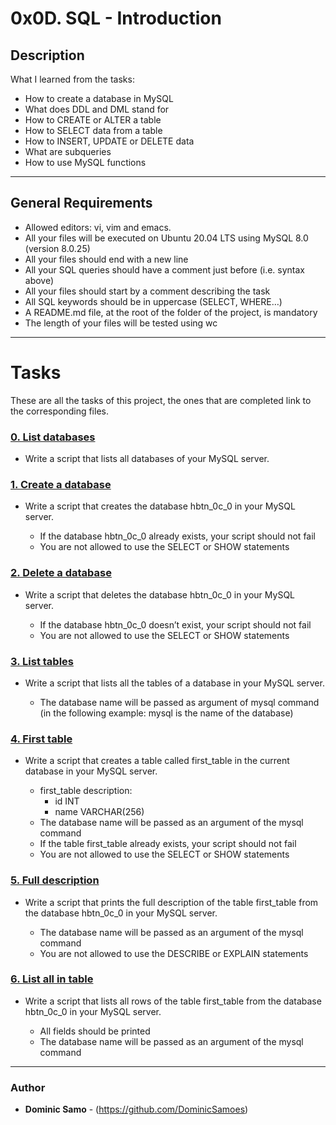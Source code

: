 # 0x0D. SQL - Introduction

## Description

What I learned from the tasks:

* How to create a database in MySQL
* What does DDL and DML stand for
* How to CREATE or ALTER a table
* How to SELECT data from a table
* How to INSERT, UPDATE or DELETE data
* What are subqueries
* How to use MySQL functions 

---

## General Requirements
* Allowed editors: vi, vim and emacs.
* All your files will be executed on Ubuntu 20.04 LTS using MySQL 8.0 (version 8.0.25)
* All your files should end with a new line
* All your SQL queries should have a comment just before (i.e. syntax above)
* All your files should start by a comment describing the task
* All SQL keywords should be in uppercase (SELECT, WHERE…)
* A README.md file, at the root of the folder of the project, is mandatory
* The length of your files will be tested using wc
---

# Tasks

These are all the tasks of this project, the ones that are completed link to the corresponding files.

### [0. List databases](./0-list_databases.sql)
* Write a script that lists all databases of your MySQL server.

### [1. Create a database](./1-create_database_if_missing.sql)
* Write a script that creates the database hbtn_0c_0 in your MySQL server.

	- If the database hbtn_0c_0 already exists, your script should not fail
	- You are not allowed to use the SELECT or SHOW statements

### [2. Delete a database](./2-remove_database.sql)
* Write a script that deletes the database hbtn_0c_0 in your MySQL server.

	- If the database hbtn_0c_0 doesn’t exist, your script should not fail
	- You are not allowed to use the SELECT or SHOW statements

### [3. List tables](./3-list_tables.sql)
* Write a script that lists all the tables of a database in your MySQL server.

	- The database name will be passed as argument of mysql command (in the following example: mysql is the name of the database)

### [4. First table](./4-first_table.sql)
* Write a script that creates a table called first_table in the current database in your MySQL server.

	- first_table description:
		+ id INT
		+ name VARCHAR(256)
	- The database name will be passed as an argument of the mysql command
	- If the table first_table already exists, your script should not fail
	- You are not allowed to use the SELECT or SHOW statements

### [5. Full description](./5-full_table.sql)
* Write a script that prints the full description of the table first_table from the database hbtn_0c_0 in your MySQL server.

	- The database name will be passed as an argument of the mysql command
	- You are not allowed to use the DESCRIBE or EXPLAIN statements

### [6. List all in table](./6-list_values.sql)
* Write a script that lists all rows of the table first_table from the database hbtn_0c_0 in your MySQL server.

	- All fields should be printed
	- The database name will be passed as an argument of the mysql command



---

### Author
* **Dominic Samo** - (https://github.com/DominicSamoes)
